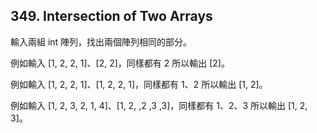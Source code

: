 ## 349. Intersection of Two Arrays

輸入兩組 int 陣列，找出兩個陣列相同的部分。

例如輸入 [1, 2, 2, 1]、[2, 2]，同樣都有 2  所以輸出 [2]。

例如輸入 [1, 2, 2, 1]、[1, 2, 2, 1]，同樣都有 1、2 所以輸出 [1, 2]。

例如輸入 [1, 2, 3, 2, 1, 4]、[1, 2, ,2 ,3 ,3]，同樣都有 1、2、3 所以輸出 [1, 2, 3]。